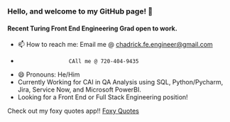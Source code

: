 ### Hello, and welcome to my GitHub page! 👋

#### Recent Turing Front End Engineering Grad open to work. 

- 📫 How to reach me: Email me @ chadrick.fe.engineer@gmail.com 
-                     CAll me @ 720-404-9435
- 😄 Pronouns: He/Him
- Currently Working for CAI in QA Analysis using SQL, Python/Pycharm, Jira, Service Now, and Microsoft PowerBI.
- Looking for a Front End or Full Stack Engineering position!

Check out my foxy quotes app!!
[Foxy Quotes](https://foxy-quotes.herokuapp.com/foxy-quoter)

